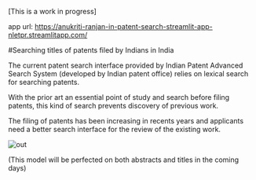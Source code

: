 [This is a work in progress]

app url: https://anukriti-ranjan-in-patent-search-streamlit-app-nletpr.streamlitapp.com/

#Searching titles of patents filed by Indians in India

The current patent search interface provided by Indian Patent Advanced Search System (developed by Indian patent office) relies on lexical search for searching patents.

With the prior art an essential point of study and search before filing patents, this kind of search prevents discovery of previous work.

The filing of patents has been increasing in recents years and applicants need a better search interface for the review of the existing work.

![out](https://user-images.githubusercontent.com/89630232/193036815-b0a271ee-a920-4fe5-9eb2-b620745b3b61.png)

(This model will be perfected on both abstracts and titles in the coming days)

